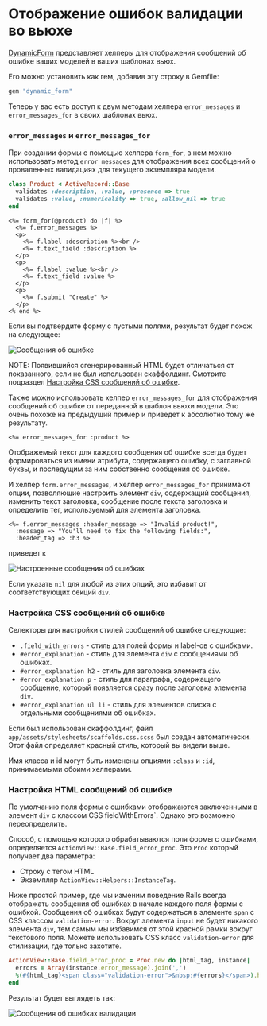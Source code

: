 # Отображение ошибок валидации во вьюхе

[DynamicForm](https://github.com/joelmoss/dynamic_form) представляет хелперы для отображения сообщений об ошибке ваших моделей в ваших шаблонах вьюх.

Его можно установить как гем, добавив эту строку в Gemfile:

```ruby
gem "dynamic_form"
```

Теперь у вас есть доступ к двум методам хелпера `error_messages` и `error_messages_for` в своих шаблонах вьюх.

### `error_messages` и `error_messages_for`

При создании формы с помощью хелпера `form_for`, в нем можно использовать метод `error_messages` для отображения всех сообщений о проваленных валидациях для текущего экземпляра модели.

```ruby
class Product < ActiveRecord::Base
  validates :description, :value, :presence => true
  validates :value, :numericality => true, :allow_nil => true
end
```

```erb
<%= form_for(@product) do |f| %>
  <%= f.error_messages %>
  <p>
    <%= f.label :description %><br />
    <%= f.text_field :description %>
  </p>
  <p>
    <%= f.label :value %><br />
    <%= f.text_field :value %>
  </p>
  <p>
    <%= f.submit "Create" %>
  </p>
<% end %>
```

Если вы подтвердите форму с пустыми полями, результат будет похож на следующее:

![Сообщения об ошибке](/assets/guides/error_messages30.png)

NOTE: Появившийся сгенерированный HTML будет отличаться от показанного, если не был использован скаффолдинг. Смотрите подраздел [Настройка CSS сообщений об ошибке](#customizing-the-error-messages-css).

Также можно использовать хелпер `error_messages_for` для отображения сообщений об ошибке от переданной в шаблон вьюхи модели. Это очень похоже на предыдущий пример и приведет к абсолютно тому же результату.

```erb
<%= error_messages_for :product %>
```

Отображемый текст для каждого сообщения об ошибке всегда будет формироваться из имени атрибута, содержащего ошибку, с заглавной буквы, и последущим за ним собственно сообщения об ошибке.

И хелпер `form.error_messages`, и хелпер `error_messages_for` принимают опции, позволяющие настроить элемент `div`, содержащий сообщения, изменить текст заголовка, сообщение после текста заголовка и определить тег, используемый для элемента заголовка.

```erb
<%= f.error_messages :header_message => "Invalid product!",
  :message => "You'll need to fix the following fields:",
  :header_tag => :h3 %>
```

приведет к

![Настроенные сообщения об ошибках](/assets/guides/customized_error_messages.png)

Если указать `nil` для любой из этих опций, это избавит от соответствующих секций `div`.

### Настройка CSS сообщений об ошибке

Селекторы для настройки стилей сообщений об ошибке следующие:

* `.field_with_errors` - стиль для полей формы и label-ов с ошибками.
* `#error_explanation` - стиль для элемента `div` с сообщениями об ошибках.
* `#error_explanation h2` - стиль для заголовка элемента `div`.
* `#error_explanation p` - стиль для параграфа, содержащего сообщение, который появляется сразу после заголовка элемента `div`.
* `#error_explanation ul li` - стиль для элементов списка с отдельными сообщениями об ошибках.

Если был использован скаффолдинг, файл `app/assets/stylesheets/scaffolds.css.scss` был создан автоматически. Этот файл определяет красный стиль, который вы видели выше.

Имя класса и id могут быть изменены опциями `:class` и `:id`, принимаемыми обоими хелперами.

### Настройка HTML сообщений об ошибке

По умолчанию поля формы с ошибками отображаются заключенными в элемент `div` с классом CSS fieldWithErrors`. Однако это возможно переопределить.

Способ, с помощью которого обрабатываются поля формы с ошибками, определяется `ActionView::Base.field_error_proc`. Это `Proc` который получает два параметра:

* Строку с тегом HTML
* Экземпляр `ActionView::Helpers::InstanceTag`.

Ниже простой пример, где мы изменим поведение Rails всегда отображать сообщения об ошибках в начале каждого поля формы с ошибкой. Сообщения об ошибках будут содержаться в элементе `span` с CSS классом `validation-error`. Вокруг элемента `input` не будет никакого элемента `div`, тем самым мы избавимся от этой красной рамки вокруг текстового поля. Можете использовать CSS класс `validation-error` для стилизации, где только захотите.

```ruby
ActionView::Base.field_error_proc = Proc.new do |html_tag, instance|
  errors = Array(instance.error_message).join(',')
  %(#{html_tag}<span class="validation-error">&nbsp;#{errors}</span>).html_safe
end
```

Результат будет выглядеть так:

![Сообщения об ошибках валидации](/assets/guides/validation_error_messages.png)
